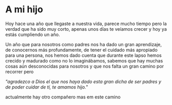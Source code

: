 # A mi hijo

Hoy hace una año que llegaste a nuestra vida, parece mucho tiempo pero la verdad que ha sido muy corto, apenas unos días te veíamos crecer y hoy ya estás cumpliendo un año.

Un año que para nosotros como padres nos ha dado un gran aprendizaje, de conocernos más profundamente, de tener el cuidado más apropiado para una persona, nos hemos dado cuenta que durante este lapso hemos crecido y madurado como no lo imaginábamos, sabemos que hay muchas cosas aún desconocidas para nosotros y que nos falta un gran camino por recorrer pero

*"agradezco a Dios el que nos haya dado esta gran dicha de ser padres y de poder cuidar de tí, te amamos hijo."*

actualmente hay otro compañero mas em este camino
